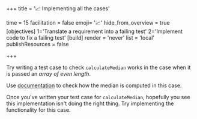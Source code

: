 +++
title = '📈 Implementing all the cases'

time = 15
facilitation = false
emoji= '📈'
hide_from_overview = true
[objectives]
    1='Translate a requirement into a failing test'
    2='Implement code to fix a failing test'
[build]
  render = 'never'
  list = 'local'
  publishResources = false

+++

Try writing a test case to check `calculateMedian` works in the case when it is passed an _array of even length_.

Use [documentation](https://www.bbc.co.uk/bitesize/guides/zwhgk2p/revision/2) to check how the median is computed in this case.

Once you've written your test case for `calculateMedian`, hopefully you see this implementation isn't doing the right thing. Try implementing the functionality for this case.
